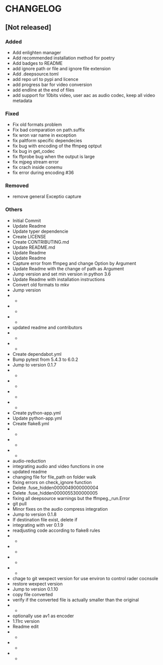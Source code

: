 
# CHANGELOG

## [Not released]

### Added

* Add enlighten manager
* Add recommended installation method for poetry
* Add badges to README
* add ignore path or file and ignore file extension
* Add .deepsource.toml
* add repo url to pypi and licence
* add progress bar for video conversion
* add endline at the end of files
* add support for 10bits video, user aac as audio codec, keep all video metadata

### Fixed

* Fix old formats problem
* Fix bad comparation on path.suffix
* fix wron var name in exception
* fix paltform specific dependecies
* fix bug with encoding of the ffmpeg optput
* fix bug in get_codec
* fix ffprobe bug when the output is large
* fix mjpeg stream error
* fix crach inside conemu
* fix error during encoding #36

### Removed

* remove general Exceptio capture

### Others

* Initial Commit
* Update Readme
* Update typer dependencie
* Create LICENSE
* Create CONTRIBUTING.md
* Update README.md
* Update Readme
* Update Readme
* Capture error from ffmpeg and change Option by Argument
* Update Readme with the change of path as Argument
* Jump version and set min version in python 3.6
* Update Readme with installation instructions
* Convert old formats to mkv
* Jump version
* -
* -
* -
* updated readme and contributors
* -
* -
* Create dependabot.yml
* Bump pytest from 5.4.3 to 6.0.2
* Jump to version 0.1.7
* -
* -
* -
* -
* Create python-app.yml
* Update python-app.yml
* Create flake8.yml
* -
* -
* -
* audio-reduction
* integrating audio and video functions in one
* updated readme
* changing file for file_path on folder walk
* fixing errors on check_ignore function
* Delete .fuse_hidden0000049000000004
* Delete .fuse_hidden0000055300000005
* fixing all deepsource warnings but the ffmpeg._run.Error
* git pull
* Minor fixes on the audio compress integration
* Jump to version 0.1.8
* If destination file exist, delete if
* integrating with ver 0.1.9
* readjusting code according to flake8 rules
* -
* -
* -
* -
* chage to git wexpect version for use environ to control rader cocnsole
* restore wexpect version
* Jump to version 0.1.10
* copy file converted
* verify if the converted file is actually smaller than the original
* -
* optionally use av1 as encoder
* 1.11rc version
* Readme edit
* -
* -
* -
